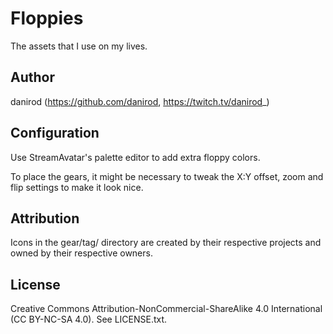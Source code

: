 # Floppies

The assets that I use on my lives.

## Author

danirod (https://github.com/danirod, https://twitch.tv/danirod_)

## Configuration

Use StreamAvatar's palette editor to add extra floppy colors.

To place the gears, it might be necessary to tweak the X:Y offset, zoom and flip settings to make it look nice.

## Attribution

Icons in the gear/tag/ directory are created by their respective projects and owned by their respective owners.

## License

Creative Commons Attribution-NonCommercial-ShareAlike 4.0 International (CC BY-NC-SA 4.0). See LICENSE.txt.
